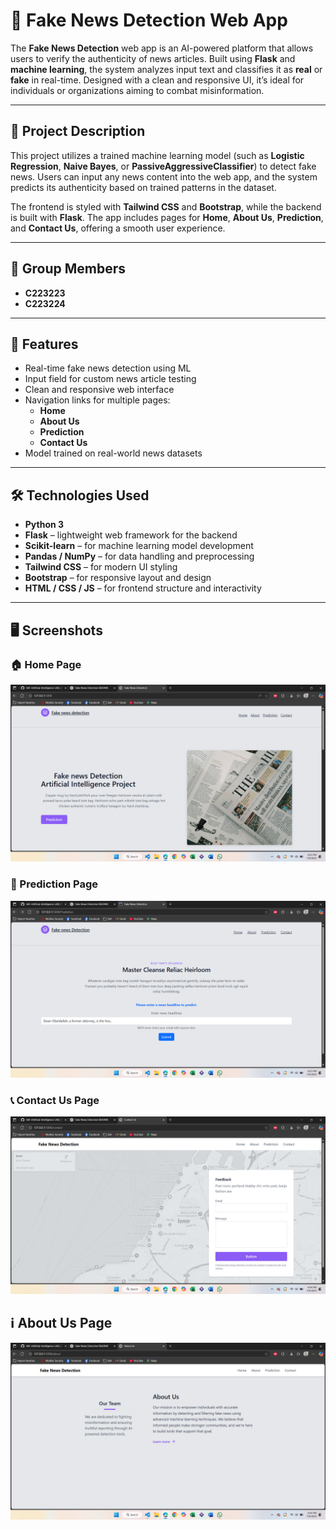 # 🧠 Fake News Detection Web App

The **Fake News Detection** web app is an AI-powered platform that allows users to verify the authenticity of news articles. Built using **Flask** and **machine learning**, the system analyzes input text and classifies it as **real** or **fake** in real-time. Designed with a clean and responsive UI, it’s ideal for individuals or organizations aiming to combat misinformation.

---

## 📝 Project Description

This project utilizes a trained machine learning model (such as **Logistic Regression**, **Naive Bayes**, or **PassiveAggressiveClassifier**) to detect fake news. Users can input any news content into the web app, and the system predicts its authenticity based on trained patterns in the dataset.

The frontend is styled with **Tailwind CSS** and **Bootstrap**, while the backend is built with **Flask**. The app includes pages for **Home**, **About Us**, **Prediction**, and **Contact Us**, offering a smooth user experience.

---

## 👥 Group Members

- **C223223**
- **C223224**

---

## 🧠 Features

- Real-time fake news detection using ML
- Input field for custom news article testing
- Clean and responsive web interface
- Navigation links for multiple pages:
  - **Home**
  - **About Us**
  - **Prediction**
  - **Contact Us**
- Model trained on real-world news datasets

---

## 🛠️ Technologies Used

- **Python 3**
- **Flask** – lightweight web framework for the backend
- **Scikit-learn** – for machine learning model development
- **Pandas / NumPy** – for data handling and preprocessing
- **Tailwind CSS** – for modern UI styling
- **Bootstrap** – for responsive layout and design
- **HTML / CSS / JS** – for frontend structure and interactivity

---
## 🖥️ Screenshots

### 🏠 Home Page  
![Home Page](img/home.png)

### 🤖 Prediction Page  
![Prediction Page](img/predict.png)

### 📞 Contact Us Page  
![Contact Page](img/contact.png)

## ℹ️ About Us Page  
![About Page](img/about.png)

